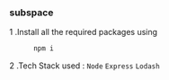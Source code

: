 ### subspace
1 .Install all the required packages using
```javascript
      npm i
```
 
2 .Tech Stack used  : ```Node```
                     ```Express```
                     ```Lodash```
                  
                  
